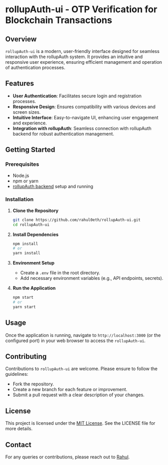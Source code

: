 
# rollupAuth-ui - OTP Verification for Blockchain Transactions

## Overview
`rollupAuth-ui` is a modern, user-friendly interface designed for seamless interaction with the rollupAuth system. It provides an intuitive and responsive user experience, ensuring efficient management and operation of authentication processes.

## Features
- **User Authentication**: Facilitates secure login and registration processes.
- **Responsive Design**: Ensures compatibility with various devices and screen sizes.
- **Intuitive Interface**: Easy-to-navigate UI, enhancing user engagement and experience.
- **Integration with rollupAuth**: Seamless connection with rollupAuth backend for robust authentication management.

## Getting Started

### Prerequisites
- Node.js
- npm or yarn
- [rollupAuth backend](https://github.com/mani99brar/rollupAuth-backend) setup and running

### Installation
1. **Clone the Repository**
   ```bash
   git clone https://github.com/rahul0eth/rollupAuth-ui.git
   cd rollupAuth-ui
   ```

2. **Install Dependencies**
   ```bash
   npm install
   # or
   yarn install
   ```

3. **Environment Setup**
   - Create a `.env` file in the root directory.
   - Add necessary environment variables (e.g., API endpoints, secrets).

4. **Run the Application**
   ```bash
   npm start
   # or
   yarn start
   ```

## Usage
Once the application is running, navigate to `http://localhost:3000` (or the configured port) in your web browser to access the `rollupAuth-ui`.

## Contributing
Contributions to `rollupAuth-ui` are welcome. Please ensure to follow the guidelines:
- Fork the repository.
- Create a new branch for each feature or improvement.
- Submit a pull request with a clear description of your changes.

## License
This project is licensed under the [MIT License](LICENSE). See the LICENSE file for more details.

## Contact
For any queries or contributions, please reach out to [Rahul](mailto:rahulbajaj.rb369@gmail.com).
